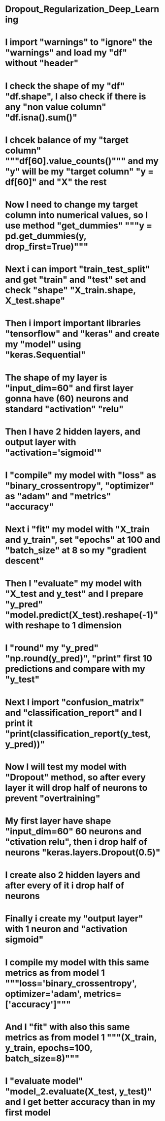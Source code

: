 # Dropout_Regularization_Deep_Learning
# I import "warnings" to "ignore" the  "warnings" and load my "df" without "header"
# I check the shape of my "df" "df.shape", I also check if there is any "non value column" "df.isna().sum()"
# I chcek balance of my "target column" """df[60].value_counts()""" and my "y" will be my "target column"  "y = df[60]" and "X" the rest
# Now I need to change my target column into numerical values, so I use method "get_dummies" """y = pd.get_dummies(y, drop_first=True)"""
# Next i can import "train_test_split" and get "train" and "test" set and check "shape" "X_train.shape, X_test.shape"
# Then i import important libraries "tensorflow" and "keras" and create my "model" using "keras.Sequential"
# The shape of my layer is "input_dim=60" and first layer gonna have (60) neurons and standard "activation" "relu"
# Then I have 2 hidden layers, and output layer with "activation='sigmoid'" 
# I "compile" my model with "loss" as "binary_crossentropy", "optimizer" as "adam" and "metrics" "accuracy"
# Next i "fit" my model with "X_train and y_train", set "epochs" at 100 and "batch_size" at 8 so my "gradient descent"
# Then I "evaluate" my model with "X_test and y_test" and I prepare "y_pred" "model.predict(X_test).reshape(-1)" with reshape to 1 dimension
# I "round" my "y_pred" "np.round(y_pred)", "print" first 10 predictions and compare with my "y_test"
# Next I import "confusion_matrix" and "classification_report" and I print it "print(classification_report(y_test, y_pred))"
# Now I will test my model with "Dropout" method, so after every layer it will drop half of neurons to prevent "overtraining"
# My first layer have shape "input_dim=60" 60 neurons and "ctivation relu", then i drop half of neurons "keras.layers.Dropout(0.5)"
# I create also 2 hidden layers and after every of it i drop half of neurons 
# Finally i create my "output layer" with 1 neuron and "activation sigmoid"
# I compile my model with this same metrics as from model 1 """loss='binary_crossentropy', optimizer='adam', metrics=['accuracy']"""
# And I "fit" with also this same metrics as from model 1 """(X_train, y_train, epochs=100, batch_size=8)"""
# I "evaluate model" "model_2.evaluate(X_test, y_test)" and I get better accuracy than in my first model 

